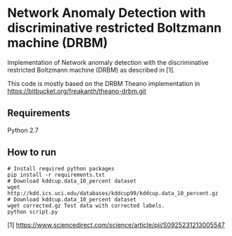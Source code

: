 # Network Anomaly Detection with discriminative restricted Boltzmann machine (DRBM)

Implementation of Network anomaly detection with the discriminative restricted Boltzmann machine (DRBM) as described in [1].

This code is mostly based on the DRBM Theano implementation in https://bitbucket.org/freakanth/theano-drbm.git

## Requirements
Python 2.7

## How to run

```console
# Install required python packages
pip install -r requirements.txt
# Download kddcup.data_10_percent dataset
wget http://kdd.ics.uci.edu/databases/kddcup99/kddcup.data_10_percent.gz
# Download kddcup.data_10_percent dataset
wget corrected.gz Test data with corrected labels.
python script.py
```

[1] https://www.sciencedirect.com/science/article/pii/S0925231213005547 
